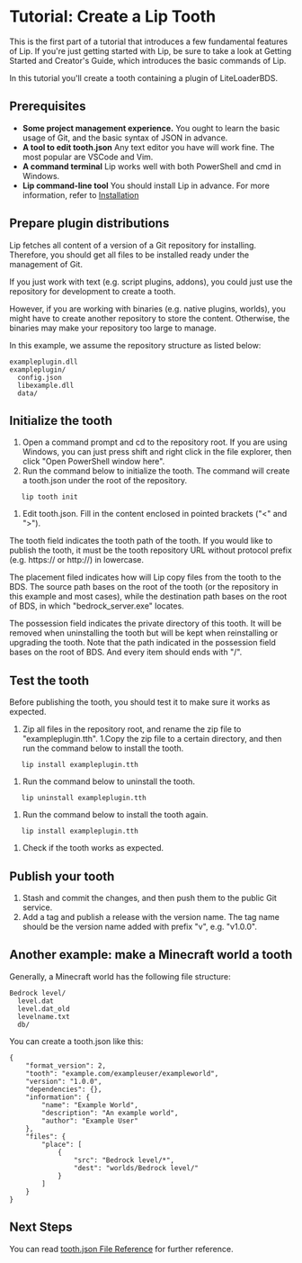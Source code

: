 # Tutorial: Create a Lip Tooth

This is the first part of a tutorial that introduces a few fundamental features of Lip. If you're just getting started with Lip, be sure to take a look at Getting Started and Creator's Guide, which introduces the basic commands of Lip.

In this tutorial you'll create a tooth containing a plugin of LiteLoaderBDS.

## Prerequisites

- **Some project management experience.** You ought to learn the basic usage of Git, and the basic syntax of JSON in advance.
- **A tool to edit tooth.json** Any text editor you have will work fine. The most popular are VSCode and Vim.
- **A command terminal** Lip works well with both PowerShell and cmd in Windows.
- **Lip command-line tool** You should install Lip in advance. For more information, refer to [Installation](https://docs.lippkg.com/en/installation.html)

## Prepare plugin distributions

Lip fetches all content of a version of a Git repository for installing. Therefore, you should get all files to be installed ready under the management of Git.

If you just work with text (e.g. script plugins, addons), you could just use the repository for development to create a tooth.

However, if you are working with binaries (e.g. native plugins, worlds), you might have to create another repository to store the content. Otherwise, the binaries may make your repository too large to manage.

In this example, we assume the repository structure as listed below:

```
exampleplugin.dll
exampleplugin/
  config.json
  libexample.dll
  data/
```

## Initialize the tooth

1. Open a command prompt and cd to the repository root. If you are using Windows, you can just press shift and right click in the file explorer, then click "Open PowerShell window here".
1. Run the command below to initialize the tooth. The command will create a tooth.json under the root of the repository.

```shell
   lip tooth init
```

1. Edit tooth.json. Fill in the content enclosed in pointed brackets ("<" and ">").

The tooth field indicates the tooth path of the tooth. If you would like to publish the tooth, it must be the tooth repository URL without protocol prefix (e.g. https:// or http://) in lowercase.

The placement filed indicates how will Lip copy files from the tooth to the BDS. The source path bases on the root of the tooth (or the repository in this example and most cases), while the destination path bases on the root of BDS, in which "bedrock_server.exe" locates.

The possession field indicates the private directory of this tooth. It will be removed when uninstalling the tooth but will be kept when reinstalling or upgrading the tooth. Note that the path indicated in the possession field bases on the root of BDS. And every item should ends with "/".

## Test the tooth

Before publishing the tooth, you should test it to make sure it works as expected.

1. Zip all files in the repository root, and rename the zip file to "exampleplugin.tth".
1.Copy the zip file to a certain directory, and then run the command below to install the tooth.

```shell
   lip install exampleplugin.tth
```

1. Run the command below to uninstall the tooth.

```shell
   lip uninstall exampleplugin.tth
```

1. Run the command below to install the tooth again.

```shell
   lip install exampleplugin.tth
```

1. Check if the tooth works as expected.

## Publish your tooth

1. Stash and commit the changes, and then push them to the public Git service.
1. Add a tag and publish a release with the version name. The tag name should be the version name added with prefix "v", e.g. "v1.0.0".

## Another example: make a Minecraft world a tooth

Generally, a Minecraft world has the following file structure:

```
Bedrock level/
  level.dat
  level.dat_old
  levelname.txt
  db/
```

You can create a tooth.json like this:

```
{
    "format_version": 2,
    "tooth": "example.com/exampleuser/exampleworld",
    "version": "1.0.0",
    "dependencies": {},
    "information": {
        "name": "Example World",
        "description": "An example world",
        "author": "Example User"
    },
    "files": {
        "place": [
            {
                "src": "Bedrock level/*",
                "dest": "worlds/Bedrock level/"
            }
        ]
    }
}
```

## Next Steps

You can read [tooth.json File Reference](https://docs.lippkg.com/en/tooth_json_file_reference.html) for further reference.